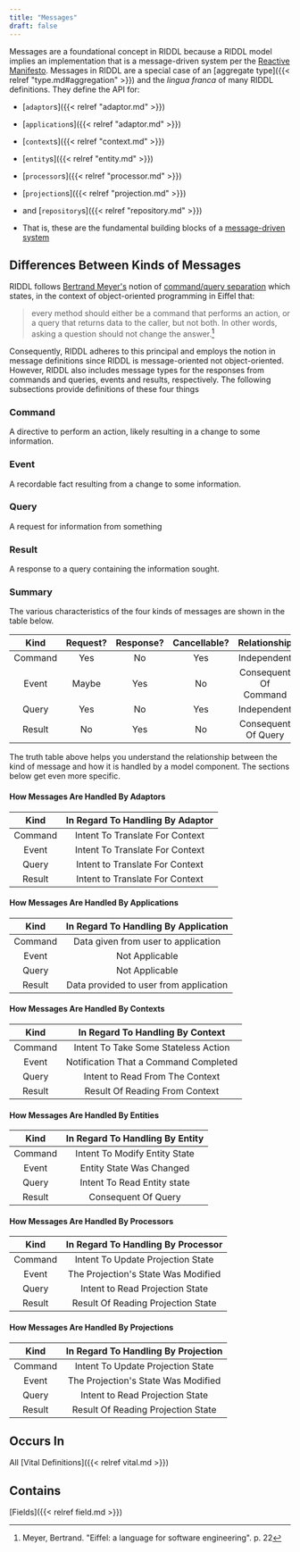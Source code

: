 ```yaml
---
title: "Messages"
draft: false
---
```


Messages are a foundational concept in RIDDL because a RIDDL model implies 
an implementation that is a message-driven system per the 
[Reactive Manifesto](https://reactivemanifesto.org). Messages in RIDDL are 
a special case of an [aggregate type]({{< relref "type.md#aggregation" >}}) 
and the _lingua franca_ of many RIDDL definitions. They define the API for:
* [`adaptor`s]({{< relref "adaptor.md" >}})
* [`application`s]({{< relref "adaptor.md" >}})
* [`context`s]({{< relref "context.md" >}})
* [`entity`s]({{< relref "entity.md" >}})
* [`processor`s]({{< relref "processor.md" >}})
* [`projection`s]({{< relref "projection.md" >}})
* and [`repository`s]({{< relref "repository.md" >}})

* That is, these are the fundamental building blocks of a
[message-driven system](https://developer.lightbend.com/docs/akka-platform-guide/concepts/message-driven-event-driven.html)

## Differences Between Kinds of Messages
RIDDL follows
[Bertrand Meyer's](https://www.linkedin.com/in/bertrandmeyer/) notion of
[command/query separation](https://en.wikipedia.org/wiki/Command%E2%80%93query_separation)
which states, in the context of object-oriented programming in Eiffel that:
> every method should either be a command that performs an action, or a query
> that returns data to the caller, but not both. In other words, asking a
> question should not change the answer.[^1]

Consequently, RIDDL adheres to this principal and employs the notion in message
definitions since RIDDL is message-oriented not object-oriented. However, 
RIDDL also includes message types for the responses from commands and 
queries, events and results, respectively. The following subsections provide 
definitions of these four things

[^1]: Meyer, Bertrand. "Eiffel: a language for software engineering". p. 22


### Command
A directive to perform an action, likely resulting in a change to some 
information.

### Event
A recordable fact resulting from a change to some information.

### Query
A request for information from something

### Result
A response to a query containing the information sought. 

### Summary
The various characteristics of the four kinds of messages are shown in the 
table below.

|  Kind   | Request? | Response? | Cancellable? |     Relationship      |
|:-------:|:--------:|:---------:|:------------:|:---------------------:|
| Command |   Yes    |    No     |     Yes      |      Independent      |
|  Event  |  Maybe   |    Yes    |      No      | Consequent Of Command |
|  Query  |   Yes    |    No     |     Yes      |      Independent      |
| Result  |    No    |    Yes    |      No      | Consequent Of Query   |

The truth table above helps you understand the relationship between the kind of
message and how it is handled by a model component. The sections below get 
even more specific.

#### How Messages Are Handled By Adaptors
|  Kind   | In Regard To Handling By Adaptor    |
|:-------:|:-----------------------------------:|
| Command |   Intent To Translate For Context   |
|  Event  |   Intent To Translate For Context   |
|  Query  |   Intent to Translate For Context   |
| Result  |   Intent to Translate For Context   |

#### How Messages Are Handled By Applications
|  Kind   |  In Regard To Handling By Application  |
|:-------:|:--------------------------------------:|
| Command |  Data given from user to application   |
|  Event  |             Not Applicable             |
|  Query  |             Not Applicable             |
| Result  | Data provided to user from application |

#### How Messages Are Handled By Contexts
|  Kind   |  In Regard To Handling By Context     |
|:-------:|:-------------------------------------:|
| Command | Intent To Take Some Stateless Action  |
|  Event  | Notification That a Command Completed |
|  Query  |    Intent to Read From The Context    |
| Result  |    Result Of Reading From Context     |

#### How Messages Are Handled By Entities
|  Kind   | In Regard To Handling By  Entity |   
|:-------:|:--------------------------------:|
| Command |  Intent To Modify Entity State   |
|  Event  |     Entity State Was Changed     |
|  Query  |   Intent To Read Entity state    |
| Result  |       Consequent Of Query        |

#### How Messages Are Handled By Processors
|  Kind   | In Regard To Handling By Processor  |
|:-------:|:-----------------------------------:|
| Command |  Intent To Update Projection State  |
|  Event  | The Projection's State Was Modified |
|  Query  |   Intent to Read Projection State   |
| Result  | Result Of Reading Projection State  |

#### How Messages Are Handled By Projections
|  Kind   | In Regard To Handling By Projection |
|:-------:|:-----------------------------------:|
| Command |  Intent To Update Projection State  |
|  Event  | The Projection's State Was Modified |
|  Query  |   Intent to Read Projection State   |
| Result  | Result Of Reading Projection State  |


## Occurs In
All [Vital Definitions]({{< relref vital.md >}})

## Contains
[Fields]({{< relref field.md >}})

